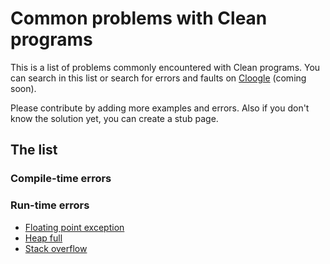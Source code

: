 # Common problems with Clean programs

This is a list of problems commonly encountered with Clean programs.
You can search in this list or search for errors and faults on [Cloogle][]
(coming soon).

Please contribute by adding more examples and errors.
Also if you don't know the solution yet, you can create a stub page.

## The list

### Compile-time errors

### Run-time errors

- [Floating point exception](/floating-point-exception.md)
- [Heap full](/heap-full.md)
- [Stack overflow](/stack-overflow.md)

[Cloogle]: https://cloogle.org
